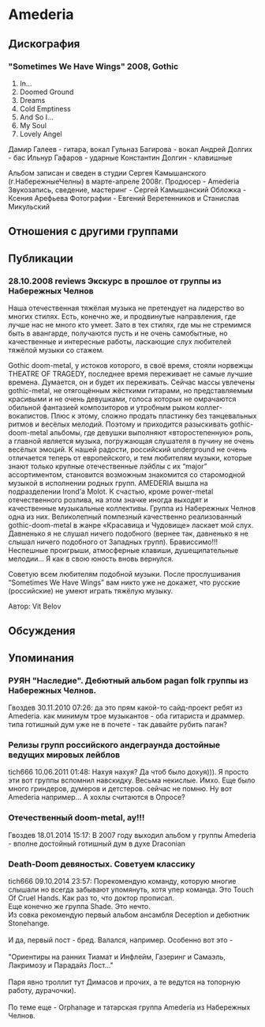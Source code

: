 # Amederia



## Дискография

### "Sometimes We Have Wings" 2008, Gothic

01. In…
02. Doomed Ground
03. Dreams
04. Cold Emptiness
05. And So I…
06. My Soul
07. Lovely Angel

Дамир Галеев - гитара, вокал
Гульназ Багирова - вокал
Андрей Долгих - бас
Ильнур Гафаров - ударные
Константин Долгин - клавишные

Альбом записан и сведен в студии Сергея
Камышанского (г.НабережныеЧелны) в марте-апреле 2008г.
Продюсер - Amederia
Звукозапись, сведение, мастеринг - Сергей Камышанский
Обложка - Ксения Арефьева
Фотографии - Евгений Веретенников и Станислав Микульский


## Отношения с другими группами


## Публикации

### 28.10.2008 reviews Экскурс в прошлое от группы из Набережных Челнов

<P>Наша отечественная тяжёлая музыка не претендует на лидерство во многих стилях. Есть, конечно же, и продвинутые направления, где лучше нас не много кто умеет. Зато в тех стилях, где мы не стремимся быть в авангарде, получаются пусть и не очень самобытные, но качественные и интересные работы, ласкающие слух любителей тяжёлой музыки со стажем.</P>
<P>Gothic doom-metal, у истоков которого, в своё время, стояли норвежцы THEATRE OF TRAGEDY, последнее время переживает не самые лучшие времена. Думается, он и будет их переживать. Сейчас массы увлечены gothic-metal, не отягощённым жёсткими гитарами, но представляемым красивыми и не очень девушками, голоса которых не омрачаются обильной фантазией композиторов и утробным рыком коллег-вокалистов. Плюс к этому, сложно продать пластинку без танцевальных ритмов и весёлых мелодий. Поэтому и приходится разыскивать gothic-doom-metal альбомы, где девушки выполняют «второстепенную» роль, а главной является музыка, погружающая слушателя в пучину не очень весёлых эмоций. К нашей радости, российский underground не очень отличается теперь от европейского, и тем любителям музыки, которые знают только крупные отечественные лэйблы с их “major” ассортиментом, становится возможным знакомится со старомодной музыкой в исполнении родных групп. AMEDERIA вышла на подразделении Irond’а Molot. К счастью, кроме power-metal отечественного розлива, на этом значке иногда выходят и качественные музыкальные коллективы. Группа из Набережных Челнов одна из них. Великолепный помпезный качественно реализованный gothic-doom-metal в жанре «Красавица и Чудовище» ласкает мой слух. Давненько я не слушал ничего подобного (вернее так, давненько я не слышал ничего подобного от Западных групп). Брависсимо!!! Неспешные проигрыши, атмосферные клавиши, душещипательные мелодии… Я как в свою юность вновь вернулся.</P>
<P>Советую всем любителям подобной музыки. После прослушивания “Sometimes We Have Wings” вам никто уже не докажет, что русские (российские) не умеют играть тяжёлую музыку.<BR></P>
Автор: Vit Belov


## Обсуждения


## Упоминания

### РУЯН &quot;Наследие&quot;. Дебютный альбом pagan folk группы из Набережных Челнов.

Гвоздев 30.11.2010 07:26:
да это прям какой-то сайд-проект ребят из Amederia. как минимум трое музыкантов - оба гитариста и драммер. типа готишный дум уже не в почете - так давайте рубить паган?

### Релизы групп российского андеграунда достойные ведущих мировых лейблов

tich666 10.06.2011 01:48:
Нахуя нахуя? Да чтоб было дохуя))). Я просто эти вот группы вспомнил навскидку. Весьма некислые. Имхо. Еще было много гриндеров, думеров и детстеров. сейчас не помню. Ну вот Amederia например... А хохлы считаются в Опросе?

### Отечественный doom-metal, ау!!!

Гвоздев 18.01.2014 15:17:
В 2007 году выходил альбом у группы Amederia - вполне достойный готишный дум в духе Draconian

### Death-Doom девяностых. Советуем классику

tich666 09.10.2014 23:57:
Порекомендую команду, которую многие слышали но всегда забывают упомянуть, хотя упер команда. Это Touch Of Cruel Hands. Как раз то, что доктор прописал.<BR>Еще конечно же группа Shade. Это нечто.<BR>Из совка рекомендую первый альбом ансамбля Deception и дебютник Stonehange.<BR><BR>И да, первый пост - бред. Валался, например. Особенно вот это -<BR><BR>"Ориентиры на ранних Тиамат и Инфлейм, Газеринг и Самаэль, Лакримозу и Парадайз Лост..."<BR><BR>Паря явно троллит тут Димасов и прочих, а те ведутся на топорную работу, дурачочки).<BR><BR>По теме еще - Orphanage и татарская группа Amederia из Набережных Челнов. <BR><BR><BR><BR> 

